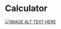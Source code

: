 ﻿# Calculator
[![IMAGE ALT TEXT HERE](https://www.youtube.com/watch?v=q1l091aGJFU&t=643s)](https://www.youtube.com/watch?v=q1l091aGJFU&t=643s)
